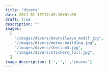 ```yaml
---
title: "divers"
date: 2021-01-15T17:49:10+01:00
draft: true
description: ""
images:
  [
    "/images/divers/bourvilwave_modif.jpg",
    "/images/divers/meteo-building.jpg",
    "/images/divers/sheitan3.jpg",
    "/images/divers/stickers_full.jpg",
  ]
image_description: ['','','','coucou']
---
```

